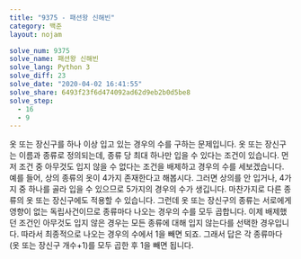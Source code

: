 ```yaml
---
title: "9375 - 패션왕 신해빈"
category: 백준
layout: nojam

solve_num: 9375
solve_name: 패션왕 신해빈
solve_lang: Python 3
solve_diff: 23
solve_date: "2020-04-02 16:41:55"
solve_share: 6493f23f6d474092ad62d9eb2b0d5be8
solve_step:
  - 16
  - 9
---
```


옷 또는 장신구를 하나 이상 입고 있는 경우의 수를 구하는 문제입니다. 옷 또는 장신구는 이름과 종류로 정의되는데, 종류 당 최대 하나만 입을 수 있다는 조건이 있습니다. 먼저 조건 중 아무것도 입지 않을 수 없다는 조건을 배제하고 경우의 수를 세보겠습니다. 예를 들어, 상의 종류의 옷이 4가지 존재한다고 해봅시다. 그러면 상의를 안 입거나, 4가지 중 하나를 골라 입을 수 있으므로 5가지의 경우의 수가 생깁니다. 마찬가지로 다른 종류의 옷 또는 장신구에도 적용할 수 있습니다. 그런데 옷 또는 장신구의 종류는 서로에게 영향이 없는 독립사건이므로 종류마다 나오는 경우의 수를 모두 곱합니다. 이제 배제했던 조건인 아무것도 입지 않은 경우는 모든 종류에 대해 입지 않는다를 선택한 경우입니다. 따라서 최종적으로 나오는 경우의 수에서 1을 빼면 되죠. 그래서 답은 각 종류마다 (옷 또는 장신구 개수+1)를 모두 곱한 후 1을 빼면 됩니다.
